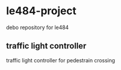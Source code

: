 # le484-project
debo repository for le484

## traffic light controller
traffic light controller for pedestrain crossing
